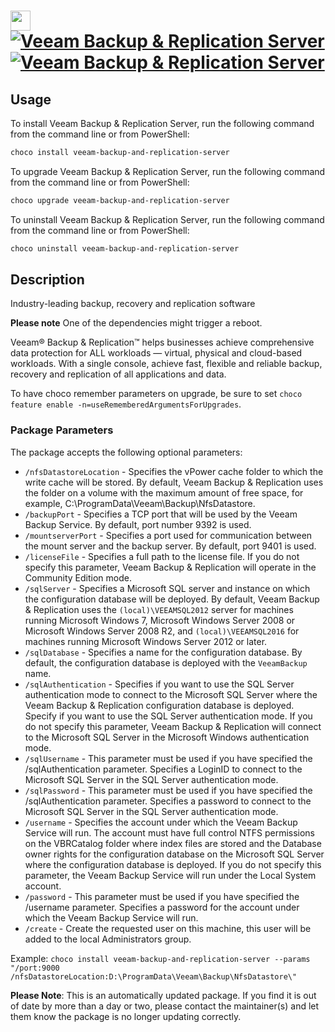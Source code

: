 ﻿# <img src="https://cdn.jsdelivr.net/gh/mkevenaar/chocolatey-packages@3b43537c8f99e1ea08563dbe1587c158c4f52e3c/icons/veeam-backup-and-replication-server.png" width="32" height="32"/> [![Veeam Backup & Replication Server](https://img.shields.io/chocolatey/v/veeam-backup-and-replication-server.svg?label=Veeam+Backup+%26+Replication+Server)](https://chocolatey.org/packages/veeam-backup-and-replication-server) [![Veeam Backup & Replication Server](https://img.shields.io/chocolatey/dt/veeam-backup-and-replication-server.svg)](https://chocolatey.org/packages/veeam-backup-and-replication-server)

## Usage
To install Veeam Backup & Replication Server, run the following command from the command line or from PowerShell:
```powershell
choco install veeam-backup-and-replication-server
```

To upgrade Veeam Backup & Replication Server, run the following command from the command line or from PowerShell:
```powershell
choco upgrade veeam-backup-and-replication-server
```

To uninstall Veeam Backup & Replication Server, run the following command from the command line or from PowerShell:
```powershell
choco uninstall veeam-backup-and-replication-server
```

## Description
Industry-leading backup, recovery and replication software

**Please note** One of the dependencies might trigger a reboot.

Veeam® Backup & Replication™ helps businesses achieve comprehensive data protection for ALL workloads — virtual, physical and cloud-based workloads. With a single console, achieve fast, flexible and reliable backup, recovery and replication of all applications and data.

To have choco remember parameters on upgrade, be sure to set `choco feature enable -n=useRememberedArgumentsForUpgrades`.

### Package Parameters
The package accepts the following optional parameters:

* `/nfsDatastoreLocation` - Specifies the vPower cache folder to which the write cache will be stored. By default, Veeam Backup & Replication uses the folder on a volume with the maximum amount of free space, for example, C:\ProgramData\Veeam\Backup\NfsDatastore\.
* `/backupPort` - Specifies a TCP port that will be used by the Veeam Backup Service. By default, port number 9392 is used.
* `/mountserverPort` - Specifies a port used for communication between the mount server and the backup server. By default, port 9401 is used.
* `/licenseFile` - Specifies a full path to the license file. If you do not specify this parameter, Veeam Backup & Replication will operate in the Community Edition mode.
* `/sqlServer` - Specifies a Microsoft SQL server and instance on which the configuration database will be deployed. By default, Veeam Backup & Replication uses the `(local)\VEEAMSQL2012` server for machines running Microsoft Windows 7, Microsoft Windows Server 2008 or Microsoft Windows Server 2008 R2, and `(local)\VEEAMSQL2016` for machines running Microsoft Windows Server 2012 or later.
* `/sqlDatabase` - Specifies a name for the configuration database. By default, the configuration database is deployed with the `VeeamBackup` name.
* `/sqlAuthentication` - Specifies if you want to use the SQL Server authentication mode to connect to the Microsoft SQL Server where the Veeam Backup & Replication configuration database is deployed. Specify if you want to use the SQL Server authentication mode. If you do not specify this parameter, Veeam Backup & Replication will connect to the Microsoft SQL Server in the Microsoft Windows authentication mode.
* `/sqlUsername` - This parameter must be used if you have specified the /sqlAuthentication parameter. Specifies a LoginID to connect to the Microsoft SQL Server in the SQL Server authentication mode.
* `/sqlPassword` - This parameter must be used if you have specified the /sqlAuthentication parameter. Specifies a password to connect to the Microsoft SQL Server in the SQL Server authentication mode.
* `/username` - Specifies the account under which the Veeam Backup Service will run. The account must have full control NTFS permissions on the VBRCatalog folder where index files are stored and the Database owner rights for the configuration database on the Microsoft SQL Server where the configuration database is deployed. If you do not specify this parameter, the Veeam Backup Service will run under the Local System account.
* `/password` - This parameter must be used if you have specified the /username parameter. Specifies a password for the account under which the Veeam Backup Service will run.
* `/create` - Create the requested user on this machine, this user will be added to the local Administrators group.

Example: `choco install veeam-backup-and-replication-server --params "/port:9000 /nfsDatastoreLocation:D:\ProgramData\Veeam\Backup\NfsDatastore\"`

**Please Note**: This is an automatically updated package. If you find it is
out of date by more than a day or two, please contact the maintainer(s) and
let them know the package is no longer updating correctly.

